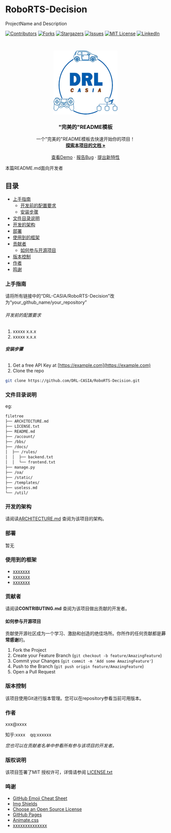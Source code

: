 ﻿# RoboRTS-Decision

ProjectName and Description

<!-- PROJECT SHIELDS -->

[![Contributors][contributors-shield]][contributors-url]
[![Forks][forks-shield]][forks-url]
[![Stargazers][stars-shield]][stars-url]
[![Issues][issues-shield]][issues-url]
[![MIT License][license-shield]][license-url]
[![LinkedIn][linkedin-shield]][linkedin-url]

<!-- PROJECT LOGO -->
<br />

<p align="center">
  <a href="https://github.com/DRL-CASIA/RoboRTS-Decision/">
    <img src="images/logo.png" alt="Logo" width="200" height="200">
  </a>

  <h3 align="center">"完美的"README模板</h3>
  <p align="center">
    一个"完美的"README模板去快速开始你的项目！
    <br />
    <a href="https://github.com/DRL-CASIA/RoboRTS-Decision"><strong>探索本项目的文档 »</strong></a>
    <br />
    <br />
    <a href="https://github.com/DRL-CASIA/RoboRTS-Decision">查看Demo</a>
    ·
    <a href="https://github.com/DRL-CASIA/RoboRTS-Decision/issues">报告Bug</a>
    ·
    <a href="https://github.com/DRL-CASIA/RoboRTS-Decision/issues">提出新特性</a>
  </p>

</p>


 本篇README.md面向开发者
 
## 目录

- [上手指南](#上手指南)
  - [开发前的配置要求](#开发前的配置要求)
  - [安装步骤](#安装步骤)
- [文件目录说明](#文件目录说明)
- [开发的架构](#开发的架构)
- [部署](#部署)
- [使用到的框架](#使用到的框架)
- [贡献者](#贡献者)
  - [如何参与开源项目](#如何参与开源项目)
- [版本控制](#版本控制)
- [作者](#作者)
- [鸣谢](#鸣谢)

### 上手指南

请将所有链接中的“DRL-CASIA/RoboRTS-Decision”改为“your_github_name/your_repository”



###### 开发前的配置要求

1. xxxxx x.x.x
2. xxxxx x.x.x

###### **安装步骤**

1. Get a free API Key at [https://example.com](https://example.com)
2. Clone the repo

```sh
git clone https://github.com/DRL-CASIA/RoboRTS-Decision.git
```

### 文件目录说明
eg:

```
filetree 
├── ARCHITECTURE.md
├── LICENSE.txt
├── README.md
├── /account/
├── /bbs/
├── /docs/
│  ├── /rules/
│  │  ├── backend.txt
│  │  └── frontend.txt
├── manage.py
├── /oa/
├── /static/
├── /templates/
├── useless.md
└── /util/

```





### 开发的架构 

请阅读[ARCHITECTURE.md](https://github.com/DRL-CASIA/RoboRTS-Decision/blob/master/ARCHITECTURE.md) 查阅为该项目的架构。

### 部署

暂无

### 使用到的框架

- [xxxxxxx](https://getbootstrap.com)
- [xxxxxxx](https://jquery.com)
- [xxxxxxx](https://laravel.com)

### 贡献者

请阅读**CONTRIBUTING.md** 查阅为该项目做出贡献的开发者。

#### 如何参与开源项目

贡献使开源社区成为一个学习、激励和创造的绝佳场所。你所作的任何贡献都是**非常感谢**的。


1. Fork the Project
2. Create your Feature Branch (`git checkout -b feature/AmazingFeature`)
3. Commit your Changes (`git commit -m 'Add some AmazingFeature'`)
4. Push to the Branch (`git push origin feature/AmazingFeature`)
5. Open a Pull Request



### 版本控制

该项目使用Git进行版本管理。您可以在repository参看当前可用版本。

### 作者

xxx@xxxx

知乎:xxxx  &ensp; qq:xxxxxx    

 *您也可以在贡献者名单中参看所有参与该项目的开发者。*

### 版权说明

该项目签署了MIT 授权许可，详情请参阅 [LICENSE.txt](https://github.com/DRL-CASIA/RoboRTS-Decision/blob/master/LICENSE.txt)

### 鸣谢


- [GitHub Emoji Cheat Sheet](https://www.webpagefx.com/tools/emoji-cheat-sheet)
- [Img Shields](https://shields.io)
- [Choose an Open Source License](https://choosealicense.com)
- [GitHub Pages](https://pages.github.com)
- [Animate.css](https://daneden.github.io/animate.css)
- [xxxxxxxxxxxxxx](https://connoratherton.com/loaders)

<!-- links -->
[your-project-path]:DRL-CASIA/RoboRTS-Decision
[contributors-shield]: https://img.shields.io/github/contributors/DRL-CASIA/RoboRTS-Decision.svg?style=flat-square
[contributors-url]: https://github.com/DRL-CASIA/RoboRTS-Decision/graphs/contributors
[forks-shield]: https://img.shields.io/github/forks/DRL-CASIA/RoboRTS-Decision.svg?style=flat-square
[forks-url]: https://github.com/DRL-CASIA/RoboRTS-Decision/network/members
[stars-shield]: https://img.shields.io/github/stars/DRL-CASIA/RoboRTS-Decision.svg?style=flat-square
[stars-url]: https://github.com/DRL-CASIA/RoboRTS-Decision/stargazers
[issues-shield]: https://img.shields.io/github/issues/DRL-CASIA/RoboRTS-Decision.svg?style=flat-square
[issues-url]: https://img.shields.io/github/issues/DRL-CASIA/RoboRTS-Decision.svg
[license-shield]: https://img.shields.io/github/license/DRL-CASIA/RoboRTS-Decision.svg?style=flat-square
[license-url]: https://github.com/DRL-CASIA/RoboRTS-Decision/blob/master/LICENSE
[linkedin-shield]: https://img.shields.io/badge/-LinkedIn-black.svg?style=flat-square&logo=linkedin&colorB=555
[linkedin-url]: https://linkedin.com/in/zhentaotang




